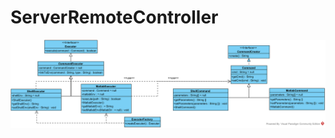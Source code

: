 # ServerRemoteController
![Framework](https://github.com/langqinglanda/ServerRemoteController/blob/master/Images/ServerRemoteController.png)
